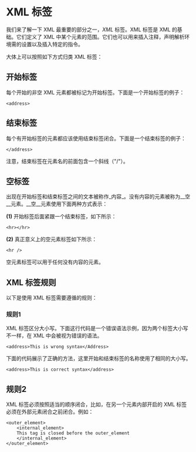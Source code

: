 # XML 标签

我们来了解一下 XML 最重要的部分之一，_XML_ 标签。XML 标签是 XML 的基础。它们定义了 XML 中某个元素的范围。它们也可以用来插入注释，声明解析环境需的设置以及插入特定的指令。

大体上可以按照如下方式归类 XML 标签：

## 开始标签

每个开始的非空 XML 元素都被标记为开始标签。下面是一个开始标签的例子：

```
<address>
```

## 结束标签

每个有开始标签的元素都应该使用结束标签闭合。下面是一个结束标签的例子：

```
</address>
```

注意，结束标签在元素名的前面包含一个斜线（"/"）。

## 空标签

出现在开始标签和结束标签之间的文本被称作_内容_。没有内容的元素被称为__空__元素。__空__元素使用下面两种方式表示：

__(1)__ 开始标签后面紧跟一个结束标签，如下所示：

```
<hr></hr>
```

__(2)__ 真正意义上的空元素标签如下所示：

```
<hr />
```

空元素标签可以用于任何没有内容的元素。

## XML 标签规则

以下是使用 XML 标签需要遵循的规则：

### 规则1

XML 标签区分大小写。下面这行代码是一个错误语法示例，因为两个标签大小写不一样，在 XML 中会被视为错误的语法。

```
<address>This is wrong syntax</Address>
```

下面的代码展示了正确的方法，这里开始和结束标签的名称使用了相同的大小写。

```
<address>This is correct syntax</address>
```

## 规则2

XML 标签必须按照适当的顺序闭合，比如，在另一个元素内部开启的 XML 标签必须在外部元素闭合之前闭合。例如：

```
<outer_element>
	<internal_element>
	This tag is closed before the outer_element
	</internal_element>
</outer_element>
```
